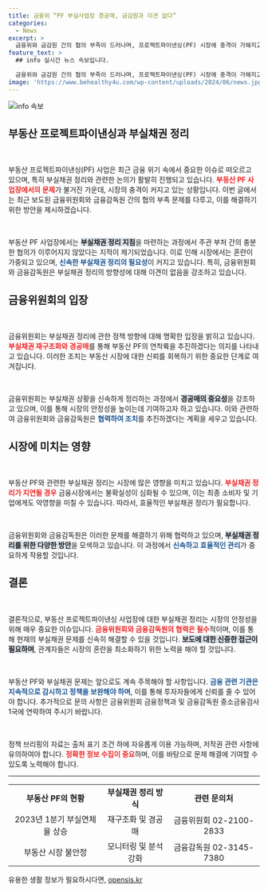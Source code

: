 ```yaml
---
title: 금융위 “PF 부실사업장 경공매, 금감원과 이견 없다”
categories:
  - News
excerpt: >
  금융위와 금감원 간의 협의 부족이 드러나며, 프로젝트파이낸싱(PF) 시장에 충격이 가해지고 있다. 신속한 부실채권 정리를 위한 방향성은 일치하나, 진정한 안정성을 위해 신중함이 요구된다. 자세한 내용은 클릭을!
feature_text: >
  ## info 실시간 뉴스 속보입니다.

  금융위와 금감원 간의 협의 부족이 드러나며, 프로젝트파이낸싱(PF) 시장에 충격이 가해지고 있다. 신속한 부실채권 정리를 위한 방향성은 일치하나, 진정한 안정성을 위해 신중함이 요구된다. 자세한 내용은 클릭을!
image: 'https://www.behealthy4u.com/wp-content/uploads/2024/06/news.jpg'
---
```


<p><img src="https://www.behealthy4u.com/wp-content/uploads/2024/06/news.jpg" alt="info 속보" /></p>

<h2 data-ke-size="size26">부동산 프로젝트파이낸싱과 부실채권 정리</h2>

<p data-ke-size="size16">&nbsp;</p>

<p>부동산 프로젝트파이낸싱(PF) 사업은 최근 금융 위기 속에서 중요한 이슈로 떠오르고 있으며, 특히 부실채권 정리와 관련한 논의가 활발히 진행되고 있습니다. <b><span style="color: #ee2323;">부동산 PF 사업장에서의 문제</span></b>가 불거진 가운데, 시장의 충격이 커지고 있는 상황입니다. 이번 글에서는 최근 보도된 금융위원회와 금융감독원 간의 협의 부족 문제를 다루고, 이를 해결하기 위한 방안을 제시하겠습니다.</p>

<p data-ke-size="size16">&nbsp;</p>

<p>부동산 PF 사업장에서는 <b><span style="background-color: #21538527;">부실채권 정리 지침</span></b>을 마련하는 과정에서 주관 부처 간의 충분한 협의가 이루어지지 않았다는 지적이 제기되었습니다. 이로 인해 시장에서는 혼란이 가중되고 있으며, <b><span style="color: #1a5490;">신속한 부실채권 정리의 필요성</span></b>이 커지고 있습니다. 특히, 금융위원회와 금융감독원은 부실채권 정리의 방향성에 대해 이견이 없음을 강조하고 있습니다.</p>

<h2 data-ke-size="size26">금융위원회의 입장</h2>

<p data-ke-size="size16">&nbsp;</p>

<p>금융위원회는 부실채권 정리에 관한 정책 방향에 대해 명확한 입장을 밝히고 있습니다. <b><span style="color: #ee2323;">부실채권 재구조화와 경공매</span></b>를 통해 부동산 PF의 연착륙을 추진하겠다는 의지를 나타내고 있습니다. 이러한 조치는 부동산 시장에 대한 신뢰를 회복하기 위한 중요한 단계로 여겨집니다.</p>

<p data-ke-size="size16">&nbsp;</p>

<p>금융위원회는 부실채권 상황을 신속하게 정리하는 과정에서 <b><span style="background-color: #21538527;">경공매의 중요성</span></b>을 강조하고 있으며, 이를 통해 시장의 안정성을 높이는데 기여하고자 하고 있습니다. 이와 관련하여 금융위원회와 금융감독원은 <b><span style="color: #1a5490;">협력하여 조치</span></b>를 추진하겠다는 계획을 세우고 있습니다.</p>

<h2 data-ke-size="size26">시장에 미치는 영향</h2>

<p data-ke-size="size16">&nbsp;</p>

<p>부동산 PF와 관련한 부실채권 정리는 시장에 많은 영향을 미치고 있습니다. <b><span style="color: #ee2323;">부실채권 정리가 지연될 경우</span></b> 금융시장에서는 불확실성이 심화될 수 있으며, 이는 최종 소비자 및 기업에게도 악영향을 미칠 수 있습니다. 따라서, 효율적인 부실채권 정리가 필요합니다.</p>

<p data-ke-size="size16">&nbsp;</p>

<p>금융위원회와 금융감독원은 이러한 문제를 해결하기 위해 협력하고 있으며, <b><span style="background-color: #21538527;">부실채권 정리를 위한 다양한 방안</span></b>을 모색하고 있습니다. 이 과정에서 <b><span style="color: #1a5490;">신속하고 효율적인 관리</span></b>가 중요하게 작용할 것입니다.</p>

<h2 data-ke-size="size26">결론</h2>

<p data-ke-size="size16">&nbsp;</p>

<p>결론적으로, 부동산 프로젝트파이낸싱 사업장에 대한 부실채권 정리는 시장의 안정성을 위해 매우 중요한 이슈입니다. <b><span style="color: #ee2323;">금융위원회와 금융감독원의 협력은 필수</span></b>적이며, 이를 통해 현재의 부실채권 문제를 신속히 해결할 수 있을 것입니다. <b><span style="background-color: #21538527;">보도에 대한 신중한 접근이 필요하며</span></b>, 관계자들은 시장의 혼란을 최소화하기 위한 노력을 해야 할 것입니다.</p>

<p data-ke-size="size16">&nbsp;</p>

<p>부동산 PF와 부실채권 문제는 앞으로도 계속 주목해야 할 사항입니다. <b><span style="color: #1a5490;">금융 관련 기관은 지속적으로 감시하고 정책을 보완해야 하며</span></b>, 이를 통해 투자자들에게 신뢰를 줄 수 있어야 합니다. 추가적으로 문의 사항은 금융위원회 금융정책과 및 금융감독원 중소금융검사1국에 연락하여 주시기 바랍니다. </p>

<p data-ke-size="size16">&nbsp;</p>

<p>정책 브리핑의 자료는 출처 표기 조건 하에 자유롭게 이용 가능하며, 저작권 관련 사항에 유의하여야 합니다. <b><span style="color: #ee2323;">정확한 정보 수집이 중요</span></b>하며, 이를 바탕으로 문제 해결에 기여할 수 있도록 노력해야 합니다. </p>

<hr>

<table style="width:100%; border-collapse:collapse;">
<tr>
<td style="text-align: center; height: 17px;"><b>부동산 PF의 현황</b></td>
<td style="text-align: center; height: 17px;"><b>부실채권 정리 방식</b></td>
<td style="text-align: center; height: 17px;"><b>관련 문의처</b></td>
</tr>
<tr>
<td style="text-align: center; height: 17px;">2023년 1분기 부실연체율 상승</td>
<td style="text-align: center; height: 17px;">재구조화 및 경공매</td>
<td style="text-align: center; height: 17px;">금융위원회 02-2100-2833</td>
</tr>
<tr>
<td style="text-align: center; height: 17px;">부동산 시장 불안정</td>
<td style="text-align: center; height: 17px;">모니터링 및 분석 강화</td>
<td style="text-align: center; height: 17px;">금융감독원 02-3145-7380</td>
</tr>
</table>
유용한 생활 정보가 필요하시다면, <a href="https://opensis.kr" rel="dofollow">opensis.kr</a>


